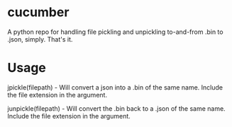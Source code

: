 # cucumber
A python repo for handling file pickling and unpickling to-and-from .bin to .json, simply. That's it.


# Usage

jpickle(filepath) - Will convert a json into a .bin of the same name. Include the file extension in the argument.

junpickle(filepath) - Will convert the .bin back to a .json of the same name. Include the file extension in the argument. 
